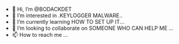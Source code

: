 - 👋 Hi, I’m @BODACKDET
- 👀 I’m interested in .KEYLOGGER MALWARE..
- 🌱 I’m currently learning HOW TO SET UP IT...
- 💞️ I’m looking to collaborate on SOMEONE WHO CAN HELP ME  ...
- 📫 How to reach me ...

<!---
BODACKDET/BODACKDET is a ✨ special ✨ repository because its `README.md` (this file) appears on your GitHub profile.
You can click the Preview link to take a look at your changes.
--->
